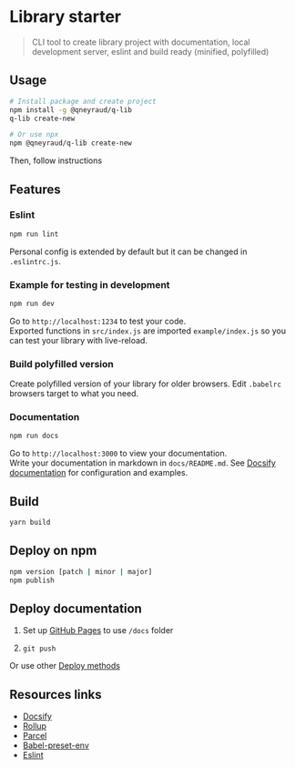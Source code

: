# Library starter

> CLI tool to create library project with documentation, local development server, eslint and build ready (minified, polyfilled)

## Usage

```bash
# Install package and create project
npm install -g @qneyraud/q-lib
q-lib create-new

# Or use npx
npm @qneyraud/q-lib create-new
```

Then, follow instructions

## Features

### Eslint

```bash
npm run lint
```

Personal config is extended by default but it can be changed in `.eslintrc.js`.

### Example for testing in development

```bash
npm run dev
```

Go to `http://localhost:1234` to test your code.  
Exported functions in `src/index.js` are imported `example/index.js` so you can test your library with live-reload.

### Build polyfilled version

Create polyfilled version of your library for older browsers. Edit `.babelrc` browsers target to  what you need.

### Documentation


```bash
npm run docs
```

Go to `http://localhost:3000` to view your documentation.  
Write your documentation in markdown in `docs/README.md`. See [Docsify documentation](https://docsify.js.org/#/) for configuration and examples.

## Build

```bash
yarn build
```

## Deploy on npm

```bash
npm version [patch | minor | major]
npm publish
```

## Deploy documentation

1. Set up [GitHub Pages](https://help.github.com/en/articles/configuring-a-publishing-source-for-github-pages) to use `/docs` folder

2. `git push`

Or use other [Deploy methods](https://docsify.js.org/#/deploy)

## Resources links

- [Docsify](https://docsify.js.org/#/)  
- [Rollup](https://rollupjs.org/guide/en/)  
- [Parcel](https://parceljs.org/)
- [Babel-preset-env](https://babeljs.io/docs/en/babel-preset-env)
- [Eslint](https://eslint.org/)
